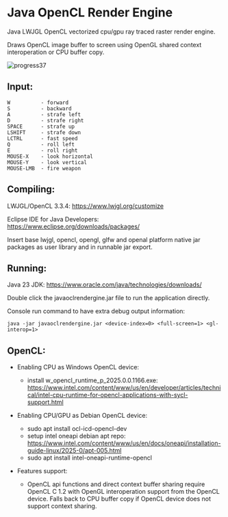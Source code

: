 # Java OpenCL Render Engine

Java LWJGL OpenCL vectorized cpu/gpu ray traced raster render engine.

Draws OpenCL image buffer to screen using OpenGL shared context interoperation or CPU buffer copy.

![progress37](https://github.com/user-attachments/assets/0559a61e-b509-47f0-be9e-236f049251e6)

Input:
----------------
```
W          - forward
S          - backward
A          - strafe left
D          - strafe right
SPACE      - strafe up
LSHIFT     - strafe down
LCTRL      - fast speed
Q          - roll left
E          - roll right
MOUSE-X    - look horizontal
MOUSE-Y    - look vertical
MOUSE-LMB  - fire weapon
```

Compiling:
----------------

LWJGL/OpenCL 3.3.4: https://www.lwjgl.org/customize

Eclipse IDE for Java Developers: https://www.eclipse.org/downloads/packages/

Insert base lwjgl, opencl, opengl, glfw and openal platform native jar packages as user library and in runnable jar export.

Running:
----------------

Java 23 JDK: https://www.oracle.com/java/technologies/downloads/

Double click the javaoclrendergine.jar file to run the application directly.

Console run command to have extra debug output information:
```
java -jar javaoclrendergine.jar <device-index=0> <full-screen=1> <gl-interop=1>
```

OpenCL:
----------------
- Enabling CPU as Windows OpenCL device:
  - install w_opencl_runtime_p_2025.0.0.1166.exe: https://www.intel.com/content/www/us/en/developer/articles/technical/intel-cpu-runtime-for-opencl-applications-with-sycl-support.html

- Enabling CPU/GPU as Debian OpenCL device:
  - sudo apt install ocl-icd-opencl-dev
  - setup intel oneapi debian apt repo: https://www.intel.com/content/www/us/en/docs/oneapi/installation-guide-linux/2025-0/apt-005.html
  - sudo apt install intel-oneapi-runtime-opencl

- Features support:
  - OpenCL api functions and direct context buffer sharing require OpenCL C 1.2 with OpenGL interoperation support from the OpenCL device. Falls back to CPU buffer copy if OpenCL device does not support context sharing.
